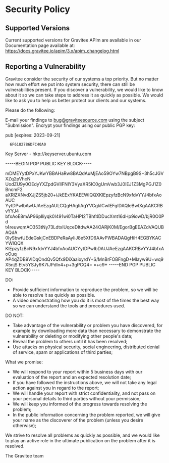 # Security Policy
## Supported Versions
Current supported versions for Gravitee APIm are available in our Documentation page available at:
https://docs.gravitee.io/apim/3.x/apim_changelog.html



## Reporting a Vulnerability

Gravitee consider the security of our systems a top priority. But no matter how much effort we put into system security, there can still be vulnerabilities present.
If you discover a vulnerability, we would like to know about it so we can take steps to address it as quickly as possible.
We would like to ask you to help us better protect our clients and our systems.

Please do the following:

E-mail your findings to bug@graviteesource.com using the subject "Submission". Encrypt your findings using our public PGP key:

pub  [expires: 2023-09-21]
      
      6F6182786DFC40A0
      
Key Server - hkp://keyserver.ubuntu.com

-----BEGIN PGP PUBLIC KEY BLOCK-----

mDMEYytDPxYJKwYBBAHaRw8BAQdAuMjEAo59OYw7NBpgB9S+3h5cJGVXZq2pVhcN
UodZU9y0OEdyYXZpdGVlIFNlY3VyaXR5IC0gUmVwb3J0IEJ1Z3MgPGJ1Z0BncmF2
aXRlZXNvdXJjZS5jb20+iJkEExYKAEEWIQQXKlEpzyfzBcN9xfdvYYJ4bfxAoAUC
YytDPwIbAwUJAeEzgAULCQgHAgIiAgYVCgkICwIEFgIDAQIeBwIXgAAKCRBvYYJ4
bfxAoE8mAP96pIliyqk0I491wi0TaHPI2TBhf4DDucXmt16dHp9iowD/bjR0O0Pd
t4reuwqmAO353tNy73LdtxIUqceDItdwAA24OARjK0M/EgorBgEEAZdVAQUBAQdA
0IySbwtUEdeGskjCnEBDPeRaAyIiJ8e5XfD6AAvPWBADAQgHiH4EGBYKACYWIQQX
KlEpzyfzBcN9xfdvYYJ4bfxAoAUCYytDPwIbDAUJAeEzgAAKCRBvYYJ4bfxAoOuq
AP4qZDB9VlDqOndQv5Qfx9DiXaaioyrdY+S/MnBrFOBFngD+Mlayw9U+wq9X5njS
Etv5YSJy9K7tJPdIn4+p+3gPCQ4=
=+c9+
-----END PGP PUBLIC KEY BLOCK-----

DO:
- Provide sufficient information to reproduce the problem, so we will be able to resolve it as quickly as possible.
- A video demonstrating how you do it is most of the times the best way so we can understand the tools and procedures used.

DO NOT:
- Take advantage of the vulnerability or problem you have discovered, for example by downloading more data than necessary to demonstrate the vulnerability or deleting or modifying other people's data;
- Reveal the problem to others until it has been resolved;
- Use attacks on physical security, social engineering, distributed denial of service, spam or applications of third parties; 

What we promise:
- We will respond to your report within 5 business days with our evaluation of the report and an expected resolution date;
- If you have followed the instructions above, we will not take any legal action against you in regard to the report;
- We will handle your report with strict confidentiality, and not pass on your personal details to third parties without your permission;
- We will keep you informed of the progress towards resolving the problem;
- In the public information concerning the problem reported, we will give your name as the discoverer of the problem (unless you desire otherwise); 

We strive to resolve all problems as quickly as possible, and we would like to play an active role in the ultimate publication on the problem after it is resolved.

The Gravitee team
